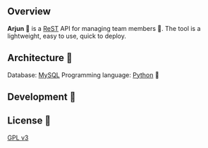 ## Overview

**Arjun** 🏹 is a [ReST][1] API for managing team members :necktie:. The tool
is a lightweight, easy to use, quick to deploy.


## Architecture :european_castle:

Database: [MySQL][2]
Programming language: [Python][3] :snake:


## Development :european_castle:


## License :scroll:

[GPL v3][4]


[1]: https://en.wikipedia.org/wiki/Representational_state_transfer
[2]: https://www.mysql.com/
[3]: https://www.python.org/
[4]: https://www.gnu.org/licenses/gpl-3.0.en.html
